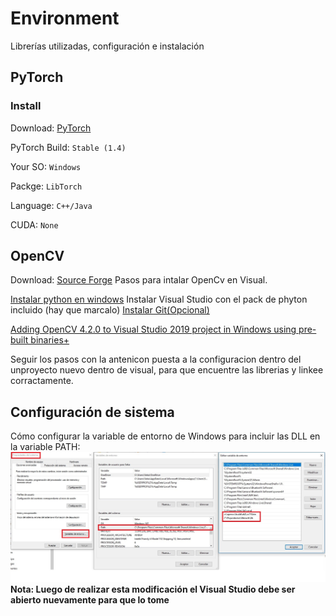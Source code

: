 # Environment
Librerías utilizadas, configuración e instalación


## PyTorch
### Install
Download: [PyTorch](https://pytorch.org/get-started/locally/)

PyTorch Build: ```Stable (1.4)```

Your SO: ```Windows```

Packge: ```LibTorch```

Language: ```C++/Java```

CUDA: ```None```


## OpenCV
Download: [Source Forge](https://sourceforge.net/projects/opencvlibrary/)
Pasos para intalar OpenCv en Visual.

[Instalar python en windows](https://www.python.org/downloads/)
Instalar Visual Studio con el pack de phyton incluido (hay que marcalo)
[Instalar Git(Opcional)](https://git-scm.com/downloads)

[Adding OpenCV 4.2.0 to Visual Studio 2019 project in Windows using pre-built binaries+](https://medium.com/@subwaymatch/adding-opencv-4-2-0-to-visual-studio-2019-project-in-windows-using-pre-built-binaries-93a851ed6141)

Seguir los pasos con la antenicon puesta a la configuracion dentro del unproyecto nuevo dentro de visual, para que
encuentre las librerias y linkee corractamente.

## Configuración de sistema
Cómo configurar la variable de entorno de Windows para incluir las DLL en la variable PATH:
![Propiedades del sistema](../docs/opencv_pytorch_win_path.jpg)
__Nota: Luego de realizar esta modificación el Visual Studio debe ser abierto nuevamente para que lo tome__


